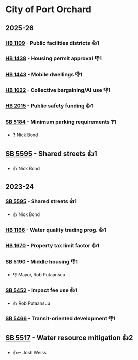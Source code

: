 # City of Port Orchard
## 2025-26

### [HB 1109](/bill/2025-26/hb/1109/) - Public facilities districts 👍1  

### [HB 1438](/bill/2025-26/hb/1438/) - Housing permit approval  👎1 

### [HB 1443](/bill/2025-26/hb/1443/) - Mobile dwellings  👎1 

### [HB 1622](/bill/2025-26/hb/1622/) - Collective bargaining/AI use  👎1 

### [HB 2015](/bill/2025-26/hb/2015/) - Public safety funding 👍1  

### [SB 5184](/bill/2025-26/sb/5184/) - Minimum parking requirements   ❓1
* ❓ Nick Bond

## [SB 5595](/bill/2025-26/sb/5595/) - Shared streets 👍1  
* 👍 Nick Bond

## 2023-24

### [SB 5595](/bill/2023-24/sb/5595/) - Shared streets 👍1  
* 👍 Nick Bond

### [HB 1166](/bill/2023-24/hb/1166/) - Water quality trading prog. 👍1  

### [HB 1670](/bill/2023-24/hb/1670/) - Property tax limit factor 👍1  

### [SB 5190](/bill/2023-24/sb/5190/) - Middle housing  👎1 
* 👎 Mayor, Rob Putaansuu

### [SB 5452](/bill/2023-24/sb/5452/) - Impact fee use 👍1  
* 👍 Rob Putaansuu

### [SB 5466](/bill/2023-24/sb/5466/) - Transit-oriented development  👎1 

## [SB 5517](/bill/2023-24/sb/5517/) - Water resource mitigation 👍2  
* 👍💵 Josh Weiss
